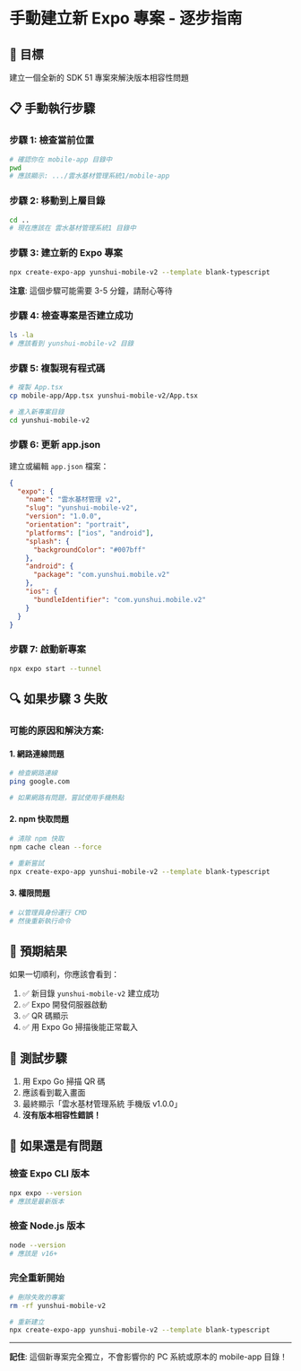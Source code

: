 # 手動建立新 Expo 專案 - 逐步指南

## 🎯 目標
建立一個全新的 SDK 51 專案來解決版本相容性問題

## 📋 手動執行步驟

### 步驟 1: 檢查當前位置
```bash
# 確認你在 mobile-app 目錄中
pwd
# 應該顯示: .../雲水基材管理系統1/mobile-app
```

### 步驟 2: 移動到上層目錄
```bash
cd ..
# 現在應該在 雲水基材管理系統1 目錄中
```

### 步驟 3: 建立新的 Expo 專案
```bash
npx create-expo-app yunshui-mobile-v2 --template blank-typescript
```

**注意**: 這個步驟可能需要 3-5 分鐘，請耐心等待

### 步驟 4: 檢查專案是否建立成功
```bash
ls -la
# 應該看到 yunshui-mobile-v2 目錄
```

### 步驟 5: 複製現有程式碼
```bash
# 複製 App.tsx
cp mobile-app/App.tsx yunshui-mobile-v2/App.tsx

# 進入新專案目錄
cd yunshui-mobile-v2
```

### 步驟 6: 更新 app.json
建立或編輯 `app.json` 檔案：
```json
{
  "expo": {
    "name": "雲水基材管理 v2",
    "slug": "yunshui-mobile-v2",
    "version": "1.0.0",
    "orientation": "portrait",
    "platforms": ["ios", "android"],
    "splash": {
      "backgroundColor": "#007bff"
    },
    "android": {
      "package": "com.yunshui.mobile.v2"
    },
    "ios": {
      "bundleIdentifier": "com.yunshui.mobile.v2"
    }
  }
}
```

### 步驟 7: 啟動新專案
```bash
npx expo start --tunnel
```

## 🔍 如果步驟 3 失敗

### 可能的原因和解決方案:

#### 1. 網路連線問題
```bash
# 檢查網路連線
ping google.com

# 如果網路有問題，嘗試使用手機熱點
```

#### 2. npm 快取問題
```bash
# 清除 npm 快取
npm cache clean --force

# 重新嘗試
npx create-expo-app yunshui-mobile-v2 --template blank-typescript
```

#### 3. 權限問題
```bash
# 以管理員身份運行 CMD
# 然後重新執行命令
```

## 🎯 預期結果

如果一切順利，你應該會看到：
1. ✅ 新目錄 `yunshui-mobile-v2` 建立成功
2. ✅ Expo 開發伺服器啟動
3. ✅ QR 碼顯示
4. ✅ 用 Expo Go 掃描後能正常載入

## 📱 測試步驟

1. 用 Expo Go 掃描 QR 碼
2. 應該看到載入畫面
3. 最終顯示「雲水基材管理系統 手機版 v1.0.0」
4. **沒有版本相容性錯誤！**

## 🐛 如果還是有問題

### 檢查 Expo CLI 版本
```bash
npx expo --version
# 應該是最新版本
```

### 檢查 Node.js 版本
```bash
node --version
# 應該是 v16+ 
```

### 完全重新開始
```bash
# 刪除失敗的專案
rm -rf yunshui-mobile-v2

# 重新建立
npx create-expo-app yunshui-mobile-v2 --template blank-typescript
```

---

**記住**: 這個新專案完全獨立，不會影響你的 PC 系統或原本的 mobile-app 目錄！